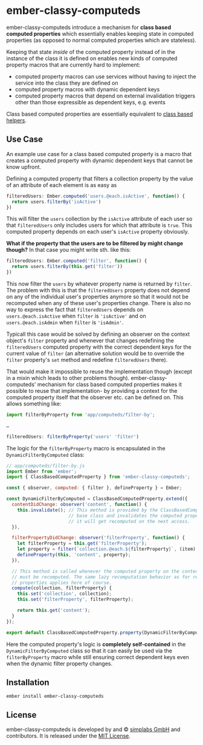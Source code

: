 # ember-classy-computeds

ember-classy-computeds introduce a mechanism for __class based computed
properties__ which essentially enables keeping state in computed properties
(as opposed to normal computed properties which are stateless).

Keeping that state *inside* of the computed property instead of in the instance
of the class it is defined on enables new kinds of computed property macros
that are currently hard to implement:

* computed property macros can use services without having to inject the
  service into the class they are defined on
* computed property macros with dynamic dependent keys
* computed property macros that depend on external invalidation triggers
  other than those expressible as dependent keys, e.g. events

Class based computed properties are essentially equivalent to
[class based helpers](http://guides.emberjs.com/v2.11.0/templates/writing-helpers/#toc_class-based-helpers).

## Use Case

An example use case for a class based computed property is a macro that creates
a computed property with dynamic dependent keys that cannot be know upfront.

Defining a computed property that filters a collection property by the value of
an attribute of each element is as easy as

```js
filteredUsers: Ember.computed('users.@each.isActive', function() {
  return users.filterBy('isActive')
})
```

This will filter the `users` collection by the `isActive` attribute of each
user so that `filteredUsers` only includes users for which that attribute is
`true`. This computed property depends on each user's `isActive` property
obviously.

__What if the property that the users are to be filtered by might change
though?__ In that case you might write sth. like this:

```js
filteredUsers: Ember.computed('filter', function() {
  return users.filterBy(this.get('filter'))
})
```

This now filter the `users` by whatever property name is returned by `filter`.
The problem with this is that the `filteredUsers` property does not depend on any
of the individual user's properties anymore so that it would not be recomputed
when any of these user's properties change. There is also no way to express the
fact that `filteredUsers` depends on `users.@each.isActive` when `filter` is
`'isActive'` and on `users.@each.isAdmin` when `filter` is `'isAdmin'`.

Typicall this case would be solved by defining an observer on the context
object's `filter` property and whenever that changes redefining the
`filteredUsers` computed property with the correct dependent keys for the current
value of `filter` (an alternative solution would be to override the `filter`
property's `set` method and redefine `filteredUsers` there).

That would make it impossible to reuse the implementation though (except in a
mixin which leads to other problems though). ember-classy-computeds' mechanism
for class based computed properties makes it possible to reuse that
implementation- by providing a context for the computed property itself that
the observer etc. can be defined on. This allows something like:

```js
import filterByProperty from 'app/computeds/filter-by';

…

filteredUsers: filterByProperty('users' 'filter')
```

The logic for the `filterByProperty` macro is encapsulated in the
`DynamicFilterByComputed` class:

```js
// app/computeds/filter-by.js
import Ember from 'ember';
import { ClassBasedComputedProperty } from 'ember-classy-computeds';

const { observer, computed: { filter }, defineProperty } = Ember;

const DynamicFilterByComputed = ClassBasedComputedProperty.extend({
  contentDidChange: observer('content', function() {
    this.invalidate(); // This method is provided by the ClassBasedComputedProperty
                       // base class and invalidates the computed property so that
                       // it will get recomputed on the next access.
  }),

  filterPropertyDidChange: observer('filterProperty', function() {
    let filterProperty = this.get('filterProperty');
    let property = filter(`collection.@each.${filterProperty}`, (item) => item.get(filterProperty));
    defineProperty(this, 'content', property);
  }),

  // This method is called whenever the computed property on the context object
  // must be recomputed. The same lazy recomputation behavior as for regular computed
  // properties applies here of course.
  compute(collection, filterProperty) {
    this.set('collection', collection);
    this.set('filterProperty', filterProperty);

    return this.get('content');
  }
});

export default ClassBasedComputedProperty.property(DynamicFilterByComputed);
```

Here the computed property's logic is __completely self-contained__ in the
`DynamicFilterByComputed` class so that it can easily be used via the
`filterByProperty` macro while still ensuring correct dependent keys even when
the dynamic filter property changes.

## Installation

`ember install ember-classy-computeds`

## License

ember-classy-computeds is developed by and &copy;
[simplabs GmbH](http://simplabs.com) and contributors. It is released under the
[MIT License](LICENSE).
